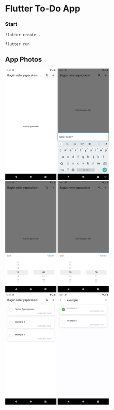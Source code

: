 # Flutter To-Do App

### Start

~~~
flutter create .
~~~

~~~
flutter run
~~~
## App Photos
<row>
<img src="ScreenShot/flutter_01.png" alt="alt text" height="360">
<img src="ScreenShot/flutter_02.png" alt="alt text" height="360">
<img src="ScreenShot/flutter_04.png" alt="alt text" height="360">
<img src="ScreenShot/flutter_05.png" alt="alt text" height="360">
<img src="ScreenShot/flutter_06.png" alt="alt text" height="360">
<img src="ScreenShot/flutter_07.png" alt="alt text" height="360">
<row/>

